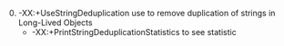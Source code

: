 0. -XX:+UseStringDeduplication use to remove duplication of strings in  Long-Lived Objects 
   -  -XX:+PrintStringDeduplicationStatistics to see statistic
